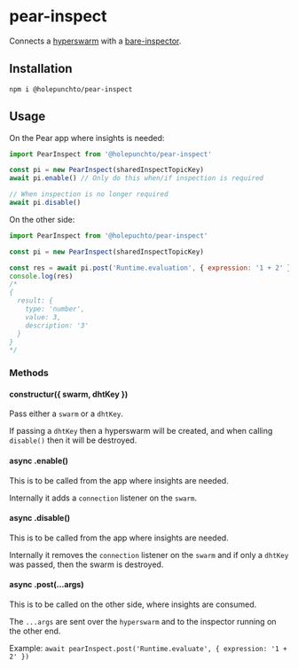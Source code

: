 # pear-inspect

Connects a [hyperswarm](https://github.com/holepunchto/hyperswarm) with a [bare-inspector](https://github.com/holepunchto/bare-inspector).

## Installation

```
npm i @holepunchto/pear-inspect
```

## Usage

On the Pear app where insights is needed:

``` js
import PearInspect from '@holepunchto/pear-inspect'

const pi = new PearInspect(sharedInspectTopicKey)
await pi.enable() // Only do this when/if inspection is required

// When inspection is no longer required
await pi.disable()
```

On the other side:

``` js
import PearInspect from '@holepuchto/pear-inspect'

const pi = new PearInspect(sharedInspectTopicKey)

const res = await pi.post('Runtime.evaluation', { expression: '1 + 2' })
console.log(res)
/*
{
  result: {
    type: 'number',
    value: 3,
    description: '3'
  }
}
*/
```

### Methods

#### constructur({ swarm, dhtKey })

Pass either a `swarm` or a `dhtKey`.

If passing a `dhtKey` then a hyperswarm will be created, and when calling `disable()` then it will be destroyed.

#### async .enable()

This is to be called from the app where insights are needed.

Internally it adds a `connection` listener on the `swarm`.

#### async .disable()

This is to be called from the app where insights are needed.

Internally it removes the `connection` listener on the `swarm` and if only a `dhtKey` was passed, then the swarm is destroyed.

#### async .post(...args)

This is to be called on the other side, where insights are consumed.

The `...args` are sent over the `hyperswarm` and to the inspector running on the other end.

Example: `await pearInspect.post('Runtime.evaluate', { expression: '1 + 2' })`
